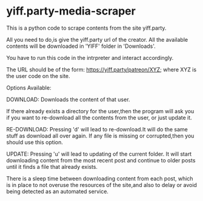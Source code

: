 # yiff.party-media-scraper
This is a python code to scrape contents from the site yiff.party.

All you need to do,is give the yiff.party url of the creator.
All the available contents will be downloaded in 'YIFF' folder in 'Downloads'.

You have to run this code in the intrpreter and interact accordingly.

The URL should be of the form: https://yiff.party/patreon/XYZ; where XYZ is the user code on the site.

Options Available:

DOWNLOAD: Downloads the content of that user.

If there already exists a directory for the user,then the program will ask you if you want to re-download all the contents from the user, or just update it.

RE-DOWNLOAD:  Pressing 'd' will lead to re-download.It will do the same stuff as download all over again. If any file is missing or corrupted,then you should use this option.

UPDATE: Pressing 'u' will lead to updating of the current folder. It will start downloading content from the most recent post and continue to older posts until it finds a file that already exists.

There is a sleep time between downloading content from each post, which is in place to not overuse the resources of the site,and also to delay or avoid being detected as an automated service.
